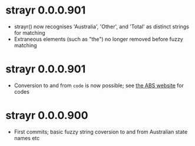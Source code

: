 # strayr 0.0.0.901
* strayr() now recognises 'Australia', 'Other', and 'Total' as distinct strings for matching
* Extraneous elements (such as "the") no longer removed before fuzzy matching

# strayr 0.0.0.901

* Conversion to and from `code` is now possible; see [the ABS website](https://www.abs.gov.au/ausstats/abs@.nsf/Lookup/by%20Subject/1270.0.55.001~July%202016~Main%20Features~Australia%20(AUS)%20and%20State%20%7C%20Territory%20(S%7CT)~10017) for codes

# strayr 0.0.0.900

* First commits; basic fuzzy string coversion to and from Australian state names etc
